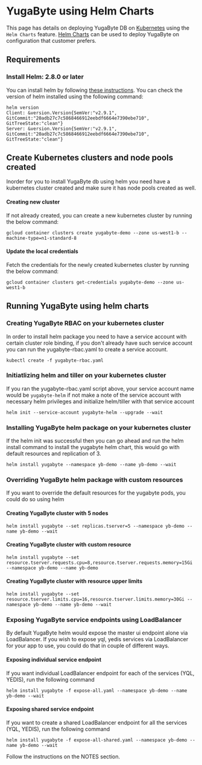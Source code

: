 # YugaByte using Helm Charts

This page has details on deploying YugaByte DB on [Kubernetes](https://kubernetes.io) using the `Helm Charts` feature. [Helm Charts](https://github.com/kubernetes/charts) can be used to deploy YugaByte on configuration that customer prefers.

## Requirements
### Install Helm: 2.8.0 or later
You can install helm by following [these instructions](https://github.com/kubernetes/helm#install).
You can check the version of helm installed using the following command:
```
helm version
Client: &version.Version{SemVer:"v2.9.1", GitCommit:"20adb27c7c5868466912eebdf6664e7390ebe710", GitTreeState:"clean"}
Server: &version.Version{SemVer:"v2.9.1", GitCommit:"20adb27c7c5868466912eebdf6664e7390ebe710", GitTreeState:"clean"}
```

## Create Kubernetes clusters and node pools created
Inorder for you to install YugaByte db using helm you need have a kubernetes cluster created and make sure it has node pools created as well.

#### Creating new cluster
If not already created, you can create a new kubernetes cluster by running the below command:
```
gcloud container clusters create yugabyte-demo --zone us-west1-b --machine-type=n1-standard-8
```

#### Update the local credentials
Fetch the credentials for the newly created kubernetes cluster by running the below command:
```
gcloud container clusters get-credentials yugabyte-demo --zone us-west1-b
```

## Running YugaByte using helm charts

### Creating YugaByte RBAC on your kubernetes cluster
In order to install helm package you need to have a service account with certain cluster role binding, if you don't already have such service account
you can run the yugabyte-rbac.yaml to create a service account.
```
kubectl create -f yugabyte-rbac.yaml
```

### Initiatlizing helm and tiller on your kubernetes cluster
If you ran the yugabyte-rbac.yaml script above, your service account name would be `yugabyte-helm` if not make a note of the service account with necessary
helm privileges and initialize helm/tiller with that service account
```
helm init --service-account yugabyte-helm --upgrade --wait
```

### Installing YugaByte helm package on your kubernetes cluster
If the helm init was successful then you can go ahead and run the helm install command to install the yugabyte helm chart, this would go with default resources and replication of 3.
```
helm install yugabyte --namespace yb-demo --name yb-demo --wait
```

### Overriding YugaByte helm package with custom resources
If you want to override the default resources for the yugabyte pods, you could do so using helm

#### Creating YugaByte cluster with 5 nodes
```
helm install yugabyte --set replicas.tserver=5 --namespace yb-demo --name yb-demo --wait
```

#### Creating YugaByte cluster with custom resource
```
helm install yugabyte --set resource.tserver.requests.cpu=8,resource.tserver.requests.memory=15Gi --namespace yb-demo --name yb-demo
```

#### Creating YugaByte cluster with resource upper limits
```
helm install yugabyte --set resource.tserver.limits.cpu=16,resource.tserver.limits.memory=30Gi --namespace yb-demo --name yb-demo --wait
```

### Exposing YugaByte service endpoints using LoadBalancer
By default YugaByte helm would expose the master ui endpoint alone via LoadBalancer. If you wish to expose yql, yedis services
via LoadBalancer for your app to use, you could do that in couple of different ways.

#### Exposing individual service endpoint
If you want individual LoadBalancer endpoint for each of the services (YQL, YEDIS), run the following command
```
helm install yugabyte -f expose-all.yaml --namespace yb-demo --name yb-demo --wait
```

#### Exposing shared service endpoint
If you want to create a shared LoadBalancer endpoint for all the services (YQL, YEDIS), run the following command
```
helm install yugabyte -f expose-all-shared.yaml --namespace yb-demo --name yb-demo --wait
```

Follow the instructions on the NOTES section.
